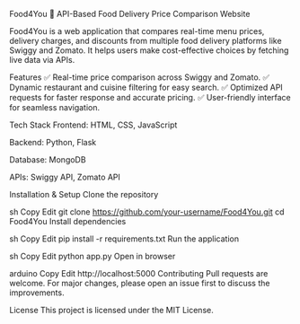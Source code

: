 Food4You
🚀 API-Based Food Delivery Price Comparison Website

Food4You is a web application that compares real-time menu prices, delivery charges, and discounts from multiple food delivery platforms like Swiggy and Zomato. It helps users make cost-effective choices by fetching live data via APIs.

Features
✅ Real-time price comparison across Swiggy and Zomato.
✅ Dynamic restaurant and cuisine filtering for easy search.
✅ Optimized API requests for faster response and accurate pricing.
✅ User-friendly interface for seamless navigation.

Tech Stack
Frontend: HTML, CSS, JavaScript

Backend: Python, Flask

Database: MongoDB

APIs: Swiggy API, Zomato API

Installation & Setup
Clone the repository

sh
Copy
Edit
git clone https://github.com/your-username/Food4You.git
cd Food4You
Install dependencies

sh
Copy
Edit
pip install -r requirements.txt
Run the application

sh
Copy
Edit
python app.py
Open in browser

arduino
Copy
Edit
http://localhost:5000
Contributing
Pull requests are welcome. For major changes, please open an issue first to discuss the improvements.

License
This project is licensed under the MIT License.


